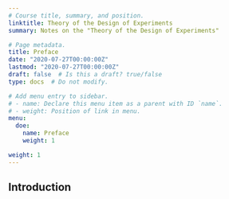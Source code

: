 ```yaml
---
# Course title, summary, and position.
linktitle: Theory of the Design of Experiments
summary: Notes on the "Theory of the Design of Experiments"

# Page metadata.
title: Preface
date: "2020-07-27T00:00:00Z"
lastmod: "2020-07-27T00:00:00Z"
draft: false  # Is this a draft? true/false
type: docs  # Do not modify.

# Add menu entry to sidebar.
# - name: Declare this menu item as a parent with ID `name`.
# - weight: Position of link in menu.
menu:
  doe:
    name: Preface
    weight: 1

weight: 1
---
```


## Introduction

